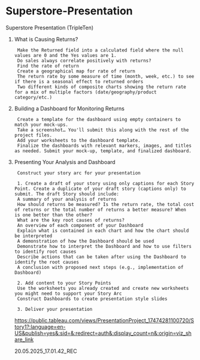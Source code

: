 # Superstore-Presentation
Superstore Presentation (TripleTen)

1. What is Causing Returns?
	
 		Make the Returned field into a calculated field where the null values are 0 and the Yes values are 1. 
		Do sales always correlate positively with returns?
		Find the rate of return
		Create a geographical map for rate of return
		The return rate by some measure of time (month, week, etc.) to see if there is a seasonal effect to returned orders
		Two different kinds of composite charts showing the return rate for a mix of multiple factors (date/geography/product category/etc.)

2. Building a Dashboard for Monitoring Returns
   
		Create a template for the dashboard using empty containers to match your mock-ups.
		Take a screenshot… You'll submit this along with the rest of the project files.
		Add your worksheets to the dashboard template.
		Finalize the dashboards with relevant markers, images, and titles as needed. Submit your mock-up, template, and finalized dashboard.

3. Presenting Your Analysis and Dashboard

	 	Construct your story arc for your presentation
   
		1. Create a draft of your story using only captions for each Story Point. Create a duplicate of your draft story (captions only) to 			submit. The draft Story should include:
		A summary of your analysis of returns
		How should returns be measured? Is the return rate, the total cost of returns or the total number of returns a better measure? When 			is one better than the other?
		What are the key root causes of returns?
		An overview of each component of your Dashboard
		Explain what is contained in each chart and how the chart should be interpreted
		A demonstration of how the Dashboard should be used
		Demonstrate how to interpret the Dashboard and how to use filters to identify root causes
		Describe actions that can be taken after using the Dashboard to identify the root causes
		A conclusion with proposed next steps (e.g., implementation of Dashboard)

		2. Add content to your Story Points
		Use the worksheets you already created and create new worksheets you might need to support your Story Arc
		Construct Dashboards to create presentation style slides

		3. Deliver your presentation

   https://public.tableau.com/views/PresentationProject_17474281100720/Story1?:language=en-US&publish=yes&:sid=&:redirect=auth&:display_count=n&:origin=viz_share_link 

	20.05.2025_17.01.42_REC 
